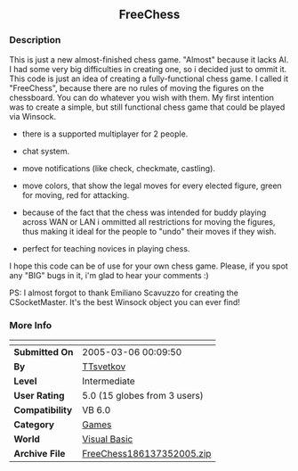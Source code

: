 ﻿<div align="center">

## FreeChess


</div>

### Description

This is just a new almost-finished chess game. "Almost" because it lacks AI. I had some very big difficulties in creating one, so i decided just to ommit it. This code is just an idea of creating a fully-functional chess game. I called it "FreeChess", because there are no rules of moving the figures on the chessboard. You can do whatever you wish with them. My first intention was to create a simple, but still functional chess game that could be played via Winsock.

- there is a supported multiplayer for 2 people.

- chat system.

- move notifications (like check, checkmate, castling).

- move colors, that show the legal moves for every elected figure, green for moving, red for attacking.

- because of the fact that the chess was intended for buddy playing across WAN or LAN i ommitted all restrictions for moving the figures, thus making it ideal for the people to "undo" their moves if they wish.

- perfect for teaching novices in playing chess.

I hope this code can be of use for your own chess game. Please, if you spot any "BIG" bugs in it, i'm glad to hear your comments :)

PS: I almost forgot to thank Emiliano Scavuzzo for creating the CSocketMaster. It's the best Winsock object you can ever find!
 
### More Info
 


<span>             |<span>
---                |---
**Submitted On**   |2005-03-06 00:09:50
**By**             |[TTsvetkov](https://github.com/Planet-Source-Code/PSCIndex/blob/master/ByAuthor/ttsvetkov.md)
**Level**          |Intermediate
**User Rating**    |5.0 (15 globes from 3 users)
**Compatibility**  |VB 6\.0
**Category**       |[Games](https://github.com/Planet-Source-Code/PSCIndex/blob/master/ByCategory/games__1-38.md)
**World**          |[Visual Basic](https://github.com/Planet-Source-Code/PSCIndex/blob/master/ByWorld/visual-basic.md)
**Archive File**   |[FreeChess186137352005\.zip](https://github.com/Planet-Source-Code/ttsvetkov-freechess__1-59330/archive/master.zip)








